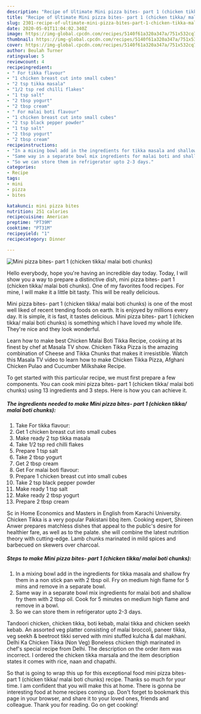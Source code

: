 ```yaml
---
description: "Recipe of Ultimate Mini pizza bites- part 1 (chicken tikka/ malai boti chunks)"
title: "Recipe of Ultimate Mini pizza bites- part 1 (chicken tikka/ malai boti chunks)"
slug: 2301-recipe-of-ultimate-mini-pizza-bites-part-1-chicken-tikka-malai-boti-chunks
date: 2020-05-01T11:04:02.340Z
image: https://img-global.cpcdn.com/recipes/5140f61a320a347a/751x532cq70/mini-pizza-bites-part-1-chicken-tikka-malai-boti-chunks-recipe-main-photo.jpg
thumbnail: https://img-global.cpcdn.com/recipes/5140f61a320a347a/751x532cq70/mini-pizza-bites-part-1-chicken-tikka-malai-boti-chunks-recipe-main-photo.jpg
cover: https://img-global.cpcdn.com/recipes/5140f61a320a347a/751x532cq70/mini-pizza-bites-part-1-chicken-tikka-malai-boti-chunks-recipe-main-photo.jpg
author: Beulah Turner
ratingvalue: 5
reviewcount: 4
recipeingredient:
- " For tikka flavour"
- "1 chicken breast cut into small cubes"
- "2 tsp tikka masala"
- "1/2 tsp red chilli flakes"
- "1 tsp salt"
- "2 tbsp yogurt"
- "2 tbsp cream"
- " For malai boti flavour"
- "1 chicken breast cut into small cubes"
- "2 tsp black pepper powder"
- "1 tsp salt"
- "2 tbsp yogurt"
- "2 tbsp cream"
recipeinstructions:
- "In a mixing bowl add in the ingredients for tikka masala and shallow fry them in a non stick pan with 2 tbsp oil. Fry on medium high flame for 5 mins and remove in a separate bowl."
- "Same way in a separate bowl mix ingredients for malai boti and shallow fry them with 2 tbsp oil. Cook for 5 minutes on medium high flame and remove in a bowl."
- "So we can store them in refrigerator upto 2-3 days."
categories:
- Recipe
tags:
- mini
- pizza
- bites

katakunci: mini pizza bites 
nutrition: 251 calories
recipecuisine: American
preptime: "PT39M"
cooktime: "PT31M"
recipeyield: "1"
recipecategory: Dinner

---
```



![Mini pizza bites- part 1 (chicken tikka/ malai boti chunks)](https://img-global.cpcdn.com/recipes/5140f61a320a347a/751x532cq70/mini-pizza-bites-part-1-chicken-tikka-malai-boti-chunks-recipe-main-photo.jpg)

Hello everybody, hope you're having an incredible day today. Today, I will show you a way to prepare a distinctive dish, mini pizza bites- part 1 (chicken tikka/ malai boti chunks). One of my favorites food recipes. For mine, I will make it a little bit tasty. This will be really delicious.

Mini pizza bites- part 1 (chicken tikka/ malai boti chunks) is one of the most well liked of recent trending foods on earth. It is enjoyed by millions every day. It is simple, it is fast, it tastes delicious. Mini pizza bites- part 1 (chicken tikka/ malai boti chunks) is something which I have loved my whole life. They're nice and they look wonderful.

Learn how to make best Chicken Malai Boti Tikka Recipe, cooking at its finest by chef at Masala TV show. Chicken Tikka Pizza is the amazing combination of Cheese and Tikka Chunks that makes it irresistible. Watch this Masala TV video to learn how to make Chicken Tikka Pizza, Afghani Chicken Pulao and Cucumber Milkshake Recipe.


To get started with this particular recipe, we must first prepare a few components. You can cook mini pizza bites- part 1 (chicken tikka/ malai boti chunks) using 13 ingredients and 3 steps. Here is how you can achieve it.

<!--inarticleads1-->

##### The ingredients needed to make Mini pizza bites- part 1 (chicken tikka/ malai boti chunks):

1. Take  For tikka flavour:
1. Get 1 chicken breast cut into small cubes
1. Make ready 2 tsp tikka masala
1. Take 1/2 tsp red chilli flakes
1. Prepare 1 tsp salt
1. Take 2 tbsp yogurt
1. Get 2 tbsp cream
1. Get  For malai boti flavour:
1. Prepare 1 chicken breast cut into small cubes
1. Take 2 tsp black pepper powder
1. Make ready 1 tsp salt
1. Make ready 2 tbsp yogurt
1. Prepare 2 tbsp cream


Sc in Home Economics and Masters in English from Karachi University. Chicken Tikka is a very popular Pakistani bbq item. Cooking expert, Shireen Anwer prepares matchless dishes that appeal to the public&#39;s desire for healthier fare, as well as to the palate. she will combine the latest nutrition theory with cutting-edge. Lamb chunks marinated in mild spices and barbecued on skewers over charcoal. 

<!--inarticleads2-->

##### Steps to make Mini pizza bites- part 1 (chicken tikka/ malai boti chunks):

1. In a mixing bowl add in the ingredients for tikka masala and shallow fry them in a non stick pan with 2 tbsp oil. Fry on medium high flame for 5 mins and remove in a separate bowl.
1. Same way in a separate bowl mix ingredients for malai boti and shallow fry them with 2 tbsp oil. Cook for 5 minutes on medium high flame and remove in a bowl.
1. So we can store them in refrigerator upto 2-3 days.


Tandoori chicken, chicken tikka, boti kebab, malai tikka and chicken seekh kebab. An assorted veg platter consisting of malai broccoli, paneer tikka, veg seekh &amp; beetroot tikki served with mini stuffed kulcha &amp; dal makhani. Delhi Ka Chicken Tikka (Non Veg) Boneless chicken thigh marinated in chef&#39;s special recipe from Delhi. The description on the order item was incorrect. I ordered the chicken tikka marsala and the item description states it comes with rice, naan and chapathi. 

So that is going to wrap this up for this exceptional food mini pizza bites- part 1 (chicken tikka/ malai boti chunks) recipe. Thanks so much for your time. I am confident that you will make this at home. There is gonna be interesting food at home recipes coming up. Don't forget to bookmark this page in your browser, and share it to your loved ones, friends and colleague. Thank you for reading. Go on get cooking!
